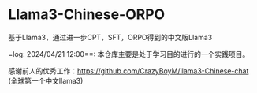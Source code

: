 # Llama3-Chinese-ORPO
基于Llama3，通过进一步CPT，SFT，ORPO得到的中文版Llama3


=log: 2024/04/21 12:00==:  本仓库主要是处于学习目的进行的一个实践项目。


感谢前人的优秀工作：https://github.com/CrazyBoyM/llama3-Chinese-chat (全球第一个中文llama3)

